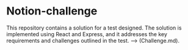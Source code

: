 # Notion-challenge

This repository contains a solution for a test designed. The solution is implemented using React and Express, and it addresses the key requirements and challenges outlined in the test. --> (Challenge.md).

